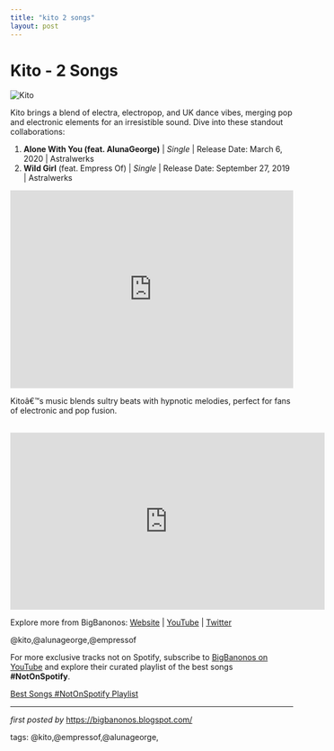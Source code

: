 ```yaml
---
title: "kito 2 songs"
layout: post
---
```

<h1>Kito - 2 Songs</h1>
<img alt="Kito" src="https://images.genius.com/1b04128b87d22957de8aebf7518139f7.786x786x1.jpg" /> <p>Kito brings a blend of electra, electropop, and UK dance vibes, merging pop and electronic elements for an irresistible sound. Dive into these standout collaborations:</p> <ol> <li><strong>Alone With You (feat. AlunaGeorge)</strong> | <em>Single</em> | Release Date: March 6, 2020 | Astralwerks</li> <li><strong>Wild Girl</strong> (feat. Empress Of) | <em>Single</em> | Release Date: September 27, 2019 | Astralwerks</li>
</ol> <div> <iframe allow="autoplay; clipboard-write; encrypted-media; fullscreen; picture-in-picture" allowfullscreen="" frameborder="0" height="352" loading="lazy" src="https://open.spotify.com/embed/playlist/5kS5HNkbncN4apUfXhS6eN?utm_source=generator" width="100%"></iframe>
</div> <p>Kitoâ€™s music blends sultry beats with hypnotic melodies, perfect for fans of electronic and pop fusion.</p>
<br />
<iframe allow="accelerometer; autoplay; encrypted-media; gyroscope; picture-in-picture" allowfullscreen="" frameborder="0" height="315" src="https://www.youtube.com/embed/videoseries?list=PLtuNtuTatqI1UTWOvChRzlVwbaOUaRZyM" width="560"></iframe><br />
<div> <p>Explore more from BigBanonos: <a href="https://bigbanonos.blogspot.com/">Website</a> | <a href="https://www.youtube.com/@BigBanonos">YouTube</a> | <a href="https://x.com/bigbanonos">Twitter</a></p>
</div> <!--Tags-->
<p>@kito,@alunageorge,@empressof</p>


<!--Subscribe and Playlist Links-->
<div>
    <p>For more exclusive tracks not on Spotify, subscribe to <a href="https://www.youtube.com/@BigBanonos" target="_blank">BigBanonos on YouTube</a> and explore their curated playlist of the best songs <strong>#NotOnSpotify</strong>.</p>
    <p><a href="https://www.youtube.com/playlist?list=PLtuNtuTatqI0kFahUCbtbfenC_ET5O_tr" target="_blank">Best Songs #NotOnSpotify Playlist<br /></a></p></div>

<hr />

<p><em>first posted by</em> <a href="https://bigbanonos.blogspot.com/" rel="noopener" target="_new">https://bigbanonos.blogspot.com/</a></p>

<p>tags: @kito,@empressof,@alunageorge,</p>

